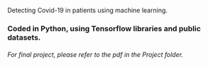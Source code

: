 Detecting Covid-19 in patients using machine learning.

### Coded in Python, using Tensorflow libraries and public datasets.
######   For final project, please refer to the pdf in the Project folder.

